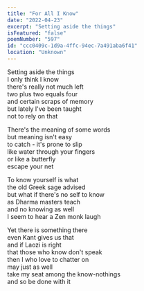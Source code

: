 ```yaml
---
title: "For All I Know"
date: "2022-04-23"
excerpt: "Setting aside the things"
isFeatured: "false"
poemNumber: "597"
id: "ccc0409c-1d9a-4ffc-94ec-7a491aba6f41"
location: "Unknown"
---
```


Setting aside the things  
I only think I know  
there's really not much left  
two plus two equals four  
and certain scraps of memory  
but lately I've been taught  
not to rely on that

There's the meaning of some words  
but meaning isn't easy  
to catch - it's prone to slip  
like water through your fingers  
or like a butterfly  
escape your net

To know yourself is what  
the old Greek sage advised  
but what if there's no self to know  
as Dharma masters teach  
and no knowing as well  
I seem to hear a Zen monk laugh

Yet there is something there  
even Kant gives us that  
and if Laozi is right  
that those who know don't speak  
then I who love to chatter on  
may just as well  
take my seat among the know-nothings  
and so be done with it
